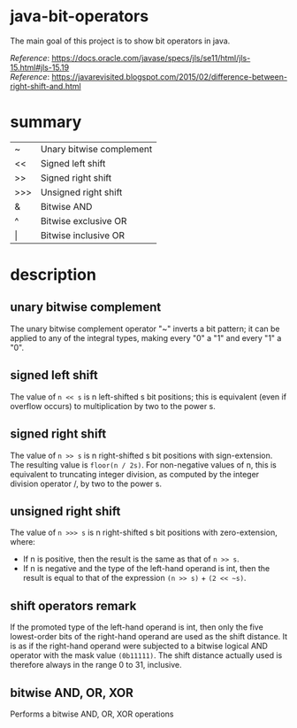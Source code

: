 # java-bit-operators
The main goal of this project is to show bit operators in java.

_Reference_: https://docs.oracle.com/javase/specs/jls/se11/html/jls-15.html#jls-15.19  
_Reference_: https://javarevisited.blogspot.com/2015/02/difference-between-right-shift-and.html

# summary

|   |   |
|---|---|
|~   |Unary bitwise complement   |
|<<   |Signed left shift   |
|\>>   |Signed right shift   |
|\>>>   |Unsigned right shift   |
|&   |Bitwise AND   |
|^   |Bitwise exclusive OR   |
|&#124;   |Bitwise inclusive OR   |

# description

## unary bitwise complement
The unary bitwise complement operator "~" inverts a bit pattern; 
it can be applied to any of the integral types, making every "0" 
a "1" and every "1" a "0".

## signed left shift
The value of `n << s` is n left-shifted s bit positions; this is 
equivalent (even if overflow occurs) to multiplication by two 
to the power s.

## signed right shift
The value of `n >> s` is n right-shifted s bit positions with 
sign-extension. The resulting value is `floor(n / 2s)`. For 
non-negative values of n, this is equivalent to truncating 
integer division, as computed by the integer division operator 
/, by two to the power s.
 
## unsigned right shift
The value of `n >>> s` is n right-shifted s bit positions with 
zero-extension, where:
* If n is positive, then the result is the same as that of `n >> s`.
* If n is negative and the type of the left-hand operand is int, 
then the result is equal to that of the expression `(n >> s)` + `(2 << ~s)`.

## shift operators remark
If the promoted type of the left-hand operand is int, then only the 
five lowest-order bits of the right-hand operand are used as the 
shift distance. It is as if the right-hand operand were subjected to a 
bitwise logical AND operator with the mask value `(0b11111)`. 
The shift distance actually used is therefore always in the 
range 0 to 31, inclusive.

## bitwise AND, OR, XOR
Performs a bitwise AND, OR, XOR operations